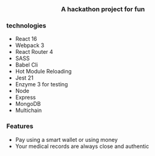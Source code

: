 

<p align="center">
    <h3 align="center">A hackathon project for fun<br></h3>
</p>


### technologies

* React 16
* Webpack 3
* React Router 4
* SASS
* Babel Cli
* Hot Module Reloading
* Jest 21
* Enzyme 3 for testing
* Node
* Express
* MongoDB
* Multichain



### Features

* Pay using a smart wallet or using money
* Your medical records are always close and authentic

